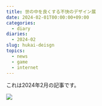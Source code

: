 ```yaml
---
title: 世の中を良くする不快のデザイン展
date: 2024-02-01T00:00:00+09:00
categories:
  - diary
diaries:
  - 2024-02
slug: hukai-deisgn
topics:
  - news
  - game
  - internet
---
```

これは2024年2月の記事です。

![](/images/diary/image2.png)